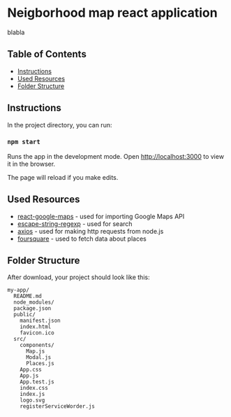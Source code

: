 # Neigborhood map react application

blabla

## Table of Contents

* [Instructions](#instructions)
* [Used Resources](#used-resources)
* [Folder Structure](#folder-structure)

## Instructions

In the project directory, you can run:

### `npm start`
Runs the app in the development mode.
Open [http://localhost:3000](http://localhost:3000) to view it in the browser.

The page will reload if you make edits.

## Used Resources

* [react-google-maps](https://github.com/tomchentw/react-google-maps) - used for importing Google Maps API
* [escape-string-regexp](https://www.npmjs.com/package/escape-string-regexp) - used for search
* [axios](https://github.com/axios/axios) - used for making http requests from node.js
* [foursquare](https://foursquare.com/) - used to fetch data about places

## Folder Structure

After download, your project should look like this:

```
my-app/
  README.md
  node_modules/
  package.json
  public/
    manifest.json
    index.html
    favicon.ico
  src/
    components/
      Map.js
      Modal.js
      Places.js
    App.css
    App.js
    App.test.js
    index.css
    index.js
    logo.svg
    registerServiceWorder.js
```
